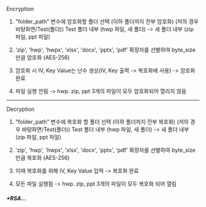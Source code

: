 Encryption
1. "folder_path" 변수에 암호화할 폴더 선택 (이하 폴더까지 전부 암호화)
(저의 경우 바탕화면/Test(폴더))
Test 폴더 내부 (hwp 파일, 새 폴더) -> 새 폴더 내부 (zip 파일, ppt 파일)

2. 'zip', 'hwp', 'hwpx', 'xlsx', 'docx', 'pptx', 'pdf' 확장자를 선별하여 byte_size 만큼 암호화 (AES-256)

3. 암호화 시 IV, Key Value는 난수 생성(IV, Key 출력 -> 복호화에 사용) -> 암호화 완료

4. 파일 실행 안됨 -> hwp. zip, ppt 3개의 파일이 모두 암호화되어 열리지 않음

---

Decryption
1. "folder_path" 변수에 복호화 할 폴더 선택 (이하 폴더까지 전부 복호화)
    (저의 경우 바탕화면/Test(폴더))
    Test 폴더 내부 (hwp 파일, 새 폴더) -> 새 폴더 내부 (zip 파일, ppt 파일)

2.  'zip', 'hwp', 'hwpx', 'xlsx', 'docx', 'pptx', 'pdf' 확장자를 선별하여 byte_size 만큼 복호화 (AES-256)

3. 이때 복호화를 위해 IV, Key Value 입력 -> 복호화 완료

4. 모든 파일 실행됨 -> hwp. zip, ppt 3개의 파일이 모두 복호화 되어 열림

##### +RSA...
